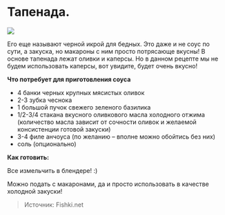 # Тапенада.
![](/images/Kulinar/Sous/sousy_k_makaronam_005.jpg)

Его еще называют черной икрой для бедных. Это даже и не соус по сути, а закуска, но макароны с ним просто потрясающе вкусны! В основе тапенада лежат оливки и каперсы. Но в данном рецепте мы не будем использовать каперсы, вот увидите, будет очень вкусно!

**Что потребует для приготовления соуса**

- 4 банки черных крупных мясистых оливок
- 2-3 зубка чеснока
- 1 большой пучок свежего зеленого базилика
- 1/2-3/4 стакана вкусного оливкового масла холодного отжима (количество масла зависит от сочности оливок и желаемой консистенции готовой закуски)
- 3-4 филе анчоуса (по желанию – вполне можно обойтись без них)
- соль (опционально)

**Как готовить:**

Все измельчить в блендере! :)

Можно подать с макаронами, да и просто использовать в качестве холодной закуски!

> Источник: Fishki.net
